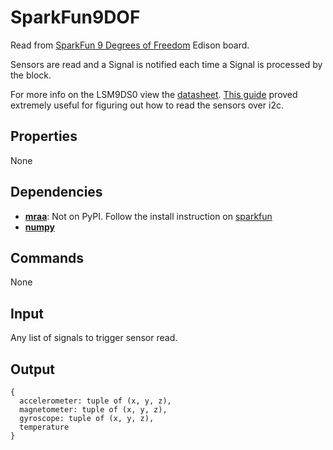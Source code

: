 SparkFun9DOF
============

Read from [SparkFun 9 Degrees of Freedom](https://www.sparkfun.com/products/13033) Edison board.

Sensors are read and a Signal is notified each time a Signal is processed by the block.

For more info on the LSM9DS0 view the [datasheet](http://www.st.com/web/en/catalog/sense_power/FM89/SC1448/PF258556). [This guide](http://stephaniemoyerman.com/?p=81) proved extremely useful for figuring out how to read the sensors over i2c.

Properties
----------
None

Dependencies
------------

-   [**mraa**](https://github.com/intel-iot-devkit/mraa): Not on PyPI. Follow the install instruction on [sparkfun](https://learn.sparkfun.com/tutorials/installing-libmraa-on-ubilinux-for-edison)
-   [**numpy**](https://pypi.python.org/pypi/numpy)

Commands
--------
None

Input
-----
Any list of signals to trigger sensor read.

Output
------

```
{
  accelerometer: tuple of (x, y, z),
  magnetometer: tuple of (x, y, z),
  gyroscope: tuple of (x, y, z),
  temperature
}
```
